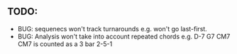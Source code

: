 ## TODO:

* BUG: sequenecs won't track turnarounds e.g. won't go last-first.
* BUG: Analysis won't take into account repeated chords e.g. D-7 G7 CM7 CM7 is counted as a 3 bar 2-5-1
